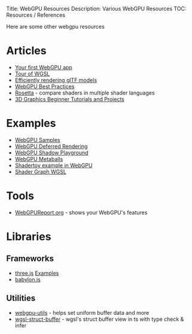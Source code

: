 Title: WebGPU Resources
Description: Various WebGPU Resources
TOC: Resources / References

Here are some other webgpu resources

# Articles

* [Your first WebGPU app](https://codelabs.developers.google.com/your-first-webgpu-app#0)
* [Tour of WGSL](https://google.github.io/tour-of-wgsl/)
* [Efficiently rendering glTF models](https://toji.github.io/webgpu-gltf-case-study/)
* [WebGPU Best Practices](https://toji.dev/webgpu-best-practices/)
* [Rosetta](https://toji.github.io/rosetta/) - compare shaders in multiple shader languages
* [3D Graphics Beginner Tutorials and Projects](https://shrekshao.github.io/3d-graphics-beginner-projects/)

# Examples

* [WebGPU Samples](https://webgpu.github.io/webgpu-samples/)
* [WebGPU Deferred Rendering](https://github.com/toji/burrow)
* [WebGPU Shadow Playground](https://toji.github.io/webgpu-shadow-playground/)
* [WebGPU Metaballs](https://toji.github.io/webgpu-metaballs/)
* [Shadertoy example in WebGPU](https://jsgist.org/?src=a17b03b88c86c08ac621298dae50e30b)
* [Shader Graph WGSL](https://deepkolos.github.io/shader-graph-wgsl/)

# Tools

* [WebGPUReport.org](https://webgpureport.org) - shows your WebGPU's features

# Libraries

## Frameworks

* [three.js](https://threejs.org) [Examples](https://threejs.org/examples/?q=webgpu)
* [babylon.js](https://www.babylonjs.com/)

## Utilities

* [webgpu-utils](https://github.com/greggman/webgpu-utils) - helps set uniform buffer data and more
* [wgsl-struct-buffer](https://github.com/deepkolos/wgsl-struct-buffer) - wgsl's struct buffer view in ts with type check & infer




